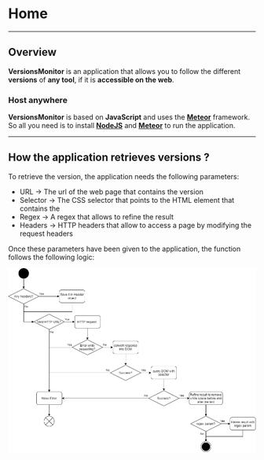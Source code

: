 # Home

---

## Overview

**VersionsMonitor** is an application that allows you to follow the different **versions** of **any tool**, if it is **accessible on the web**.

### Host anywhere

**VersionsMonitor** is based on **JavaScript** and uses the [**Meteor**](https://www.meteor.com/) framework. So all you need is to install [**NodeJS**](https://nodejs.org) and [**Meteor**](https://www.meteor.com/developers/install) to run the application.

---

## How the application retrieves versions ?

To retrieve the version, the application needs the following parameters:

- URL → The url of the web page that contains the version
- Selector → The CSS selector that points to the HTML element that contains the
- Regex → A regex that allows to refine the result
- Headers → HTTP headers that allow to access a page by modifying the request headers

Once these parameters have been given to the application, the function follows the following logic:

![Get version - State Machine Diagram](img/getNewestVersion.png)
